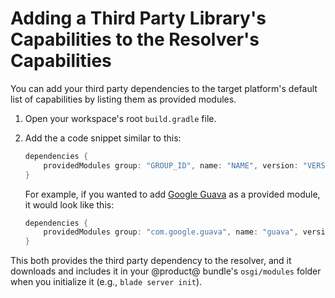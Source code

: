# Adding a Third Party Library's Capabilities to the Resolver's Capabilities

You can add your third party dependencies to the target platform's default list
of capabilities by listing them as provided modules.

1.  Open your workspace's root `build.gradle` file.

2.  Add the a code snippet similar to this:

    ```groovy
    dependencies {
        providedModules group: "GROUP_ID", name: "NAME", version: "VERSION"
    }
    ```

    For example, if you wanted to add
    [Google Guava](https://opensource.google.com/projects/guava) as a provided
    module, it would look like this:

    ```groovy
    dependencies {
        providedModules group: "com.google.guava", name: "guava", version: "23.0"
    }
    ```

This both provides the third party dependency to the resolver, and it downloads
and includes it in your @product@ bundle's `osgi/modules` folder when you
initialize it (e.g., `blade server init`).
